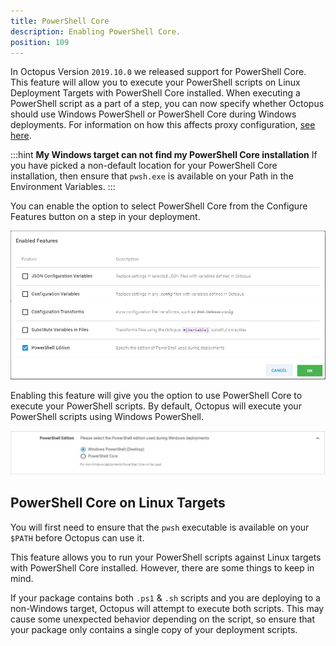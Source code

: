 ```yaml
---
title: PowerShell Core
description: Enabling PowerShell Core.
position: 109
---
```


In Octopus Version `2019.10.0` we released support for PowerShell Core. This feature will allow you to execute your PowerShell scripts on Linux Deployment Targets with PowerShell Core installed. When executing a PowerShell script as a part of a step, you can now specify whether Octopus should use Windows PowerShell or PowerShell Core during Windows deployments. For information on how this affects proxy configuration, [see here](/docs/infrastructure/deployment-targets/proxy-support.md#powershell-core-scripts).

:::hint
**My Windows target can not find my PowerShell Core installation**
If you have picked a non-default location for your PowerShell Core installation, then ensure that `pwsh.exe` is available on your Path in the Environment Variables.
:::

You can enable the option to select PowerShell Core from the Configure Features button on a step in your deployment.

![custom feature](images/customfeature.png)

Enabling this feature will give you the option to use PowerShell Core to execute your PowerShell scripts. By default, Octopus will execute your PowerShell scripts using Windows PowerShell.

![powershellcore](images/powershellcore.png)

## PowerShell Core on Linux Targets

You will first need to ensure that the `pwsh` executable is available on your `$PATH` before Octopus can use it.

This feature allows you to run your PowerShell scripts against Linux targets with PowerShell Core installed. However, there are some things to keep in mind.

If your package contains both `.ps1` & `.sh` scripts and you are deploying to a non-Windows target, Octopus will attempt to execute both scripts. This may cause some unexpected behavior depending on the script, so ensure that your package only contains a single copy of your deployment scripts.
